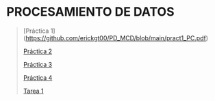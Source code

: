 # PROCESAMIENTO DE DATOS 

> [Práctica 1] (https://github.com/erickgt00/PD_MCD/blob/main/pract1_PC.pdf)
> 
> [Práctica 2]()
> 
> [Práctica 3]()
> 
> [Práctica 4]()
> 
> [Tarea 1]()

